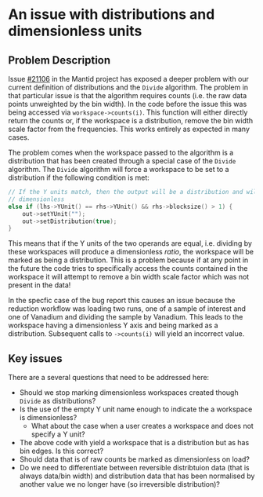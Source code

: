 # An issue with distributions and dimensionless units

## Problem Description
Issue [#21106](https://github.com/mantidproject/mantid/issues/21106) in the Mantid project has exposed a deeper problem with our current definition of distributions and the `Divide` algorithm. The problem in that particular issue is that the algorithm requires counts (i.e. the raw data points unweighted by the bin width). In the code before the issue this was being accessed via `workspace->counts(i)`. This function will either directly return the counts or, if the workspace is a distribution, remove the bin width scale factor from the frequencies. This works entirely as expected in many cases.

The problem comes when the workspace passed to the algorithm is a distribution that has been created through a special case of the `Divide` algorithm. The `Divide` algorithm will force a workspace to be set to a distribution if the following condition is met:

```c++
// If the Y units match, then the output will be a distribution and will be
// dimensionless
else if (lhs->YUnit() == rhs->YUnit() && rhs->blocksize() > 1) {
    out->setYUnit("");
    out->setDistribution(true);
}
```

This means that if the Y units of the two operands are equal, i.e. dividing by these workspaces will produce a dimensionless *ratio*, the workspace will be marked as being a distribution. This is a problem because if at any point in the future the code tries to specifically access the counts contained in the workspace it will attempt to remove a bin width scale factor which was not present in the data!

In the specfic case of the bug report this causes an issue because the reduction workflow was loading two runs, one of a sample of interest and one of Vanadium and dividing the sample by Vanadium. This leads to the workspace having a dimensionless Y axis and being marked as a distribution. Subsequent calls to `->counts(i)` will yield an incorrect value. 

## Key issues

There are a several questions that need to be addressed here:

- Should we stop marking dimensionless workspaces created though `Divide` as distributions?
- Is the use of the empty Y unit name enough to indicate the a workspace is dimensionless?
    - What about the case when a user creates a workspace and does not specify a Y unit?
- The above code with yield a workspace that is a distribution but as has bin edges. Is this correct?
- Should data that is of raw counts be marked as dimensionless on load?
- Do we need to differentiate between reversible distribtuion data (that is always data/bin width) and distribution data that has been normalised by another value we no longer have (so irreversible distribution)?
